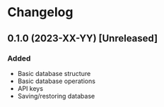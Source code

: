 # Changelog

## 0.1.0 (2023-XX-YY) [Unreleased]

### Added

- Basic database structure
- Basic database operations
- API keys
- Saving/restoring database
